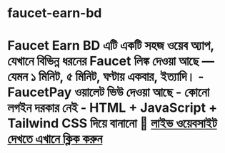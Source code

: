 # faucet-earn-bd
# Faucet Earn BD  এটি একটি সহজ ওয়েব অ্যাপ, যেখানে বিভিন্ন ধরনের Faucet লিঙ্ক দেওয়া আছে — যেমন ১ মিনিট, ৫ মিনিট, ঘণ্টায় একবার, ইত্যাদি।  - FaucetPay ওয়ালেট ভিউ দেওয়া আছে - কোনো লগইন দরকার নেই - HTML + JavaScript + Tailwind CSS দিয়ে বানানো  🔗 [লাইভ ওয়েবসাইট দেখতে এখানে ক্লিক করুন](https://amenabegun41.github.io/faucet-earn-bd/)
